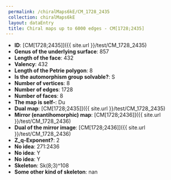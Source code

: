 ```yaml
--- 
 permalink: /chiralMaps6kE/CM_1728_2435 
 collection: chiralMaps6kE
 layout: dataEntry
 title: Chiral maps up to 6000 edges - CM[1728;2435]
---
```


- **ID**: [CM[1728;2435]]({{ site.url }}/test/CM_1728_2435)
- **Genus of the underlying surface**: 857
- **Length of the face**: 432
- **Valency**: 432
- **Length of the Petrie polygon**: 8
- **Is the automorphism group solvable?**: S
- **Number of vertices**: 8
- **Number of edges**: 1728
- **Number of faces**: 8
- **The map is self-**: Du
- **Dual map**: [CM[1728;2435]]({{ site.url }}/test/CM_1728_2435)
- **Mirror (enantihomorphic) map**: [CM[1728;2436]]({{ site.url }}/test/CM_1728_2436)
- **Dual of the mirror image**: [CM[1728;2436]]({{ site.url }}/test/CM_1728_2436)
- **Z_q-Exponent?**: 2
- **No idea**:  271:2436
- **No idea**: Y
- **No idea**: Y
- **Skeleton**: Sk(8;3)^108
- **Some other kind of skeleton**: nan
